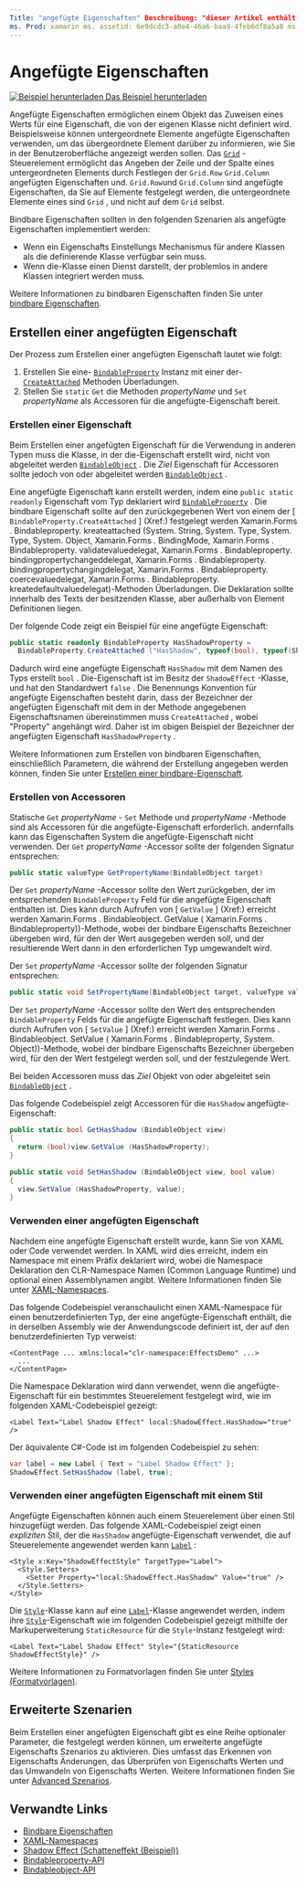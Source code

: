 ```yaml
---
Title: "angefügte Eigenschaften" Beschreibung: "dieser Artikel enthält eine Einführung in angefügte Eigenschaften und zeigt, wie Sie erstellt und genutzt werden."
ms. Prod: xamarin ms. assetid: 6e9dcdc3-a0e4-46a6-baa9-4feb6df8a5a8 ms. Technology: xamarin-Forms Author: davidbritch ms. Author: dabritch ms. Date: 06/02/2016 NO-LOC: [ Xamarin.Forms , Xamarin.Essentials ]
---
```


# <a name="attached-properties"></a>Angefügte Eigenschaften

[![Beispiel herunterladen](~/media/shared/download.png) Das Beispiel herunterladen](https://docs.microsoft.com/samples/xamarin/xamarin-forms-samples/effects-shadoweffect)


Angefügte Eigenschaften ermöglichen einem Objekt das Zuweisen eines Werts für eine Eigenschaft, die von der eigenen Klasse nicht definiert wird. Beispielsweise können untergeordnete Elemente angefügte Eigenschaften verwenden, um das übergeordnete Element darüber zu informieren, wie Sie in der Benutzeroberfläche angezeigt werden sollen. Das [`Grid`](xref:Xamarin.Forms.Grid) -Steuerelement ermöglicht das Angeben der Zeile und der Spalte eines untergeordneten Elements durch Festlegen der `Grid.Row` `Grid.Column` angefügten Eigenschaften und. `Grid.Row`und `Grid.Column` sind angefügte Eigenschaften, da Sie auf Elemente festgelegt werden, die untergeordnete Elemente eines sind `Grid` , und nicht auf dem `Grid` selbst.

Bindbare Eigenschaften sollten in den folgenden Szenarien als angefügte Eigenschaften implementiert werden:

- Wenn ein Eigenschafts Einstellungs Mechanismus für andere Klassen als die definierende Klasse verfügbar sein muss.
- Wenn die-Klasse einen Dienst darstellt, der problemlos in andere Klassen integriert werden muss.

Weitere Informationen zu bindbaren Eigenschaften finden Sie unter [bindbare Eigenschaften](~/xamarin-forms/xaml/bindable-properties.md).

## <a name="create-an-attached-property"></a>Erstellen einer angefügten Eigenschaft

Der Prozess zum Erstellen einer angefügten Eigenschaft lautet wie folgt:

1. Erstellen Sie eine- [`BindableProperty`](xref:Xamarin.Forms.BindableProperty) Instanz mit einer der- [`CreateAttached`](xref:Xamarin.Forms.BindableProperty.CreateAttached*) Methoden Überladungen.
1. Stellen Sie `static` `Get` die Methoden *propertyName* und `Set` *propertyName* als Accessoren für die angefügte-Eigenschaft bereit.

### <a name="create-a-property"></a>Erstellen einer Eigenschaft

Beim Erstellen einer angefügten Eigenschaft für die Verwendung in anderen Typen muss die Klasse, in der die-Eigenschaft erstellt wird, nicht von abgeleitet werden [`BindableObject`](xref:Xamarin.Forms.BindableObject) . Die *Ziel* Eigenschaft für Accessoren sollte jedoch von oder abgeleitet werden [`BindableObject`](xref:Xamarin.Forms.BindableObject) .

Eine angefügte Eigenschaft kann erstellt werden, indem eine `public static readonly` Eigenschaft vom Typ deklariert wird [`BindableProperty`](xref:Xamarin.Forms.BindableProperty) . Die bindbare Eigenschaft sollte auf den zurückgegebenen Wert von einem der [ `BindableProperty.CreateAttached` ] (Xref:) festgelegt werden Xamarin.Forms . Bindableproperty. kreateattached (System. String, System. Type, System. Type, System. Object, Xamarin.Forms . BindingMode, Xamarin.Forms . Bindableproperty. validatevaluedelegat, Xamarin.Forms . Bindableproperty. bindingpropertychangeddelegat, Xamarin.Forms . Bindableproperty. bindingpropertychangingdelegat, Xamarin.Forms . Bindableproperty. coercevaluedelegat, Xamarin.Forms . Bindableproperty. kreatedefaultvaluedelegat)-Methoden Überladungen. Die Deklaration sollte innerhalb des Texts der besitzenden Klasse, aber außerhalb von Element Definitionen liegen.

Der folgende Code zeigt ein Beispiel für eine angefügte Eigenschaft:

```csharp
public static readonly BindableProperty HasShadowProperty =
  BindableProperty.CreateAttached ("HasShadow", typeof(bool), typeof(ShadowEffect), false);
```

Dadurch wird eine angefügte Eigenschaft `HasShadow` mit dem Namen des Typs erstellt `bool` . Die-Eigenschaft ist im Besitz der `ShadowEffect` -Klasse, und hat den Standardwert `false` . Die Benennungs Konvention für angefügte Eigenschaften besteht darin, dass der Bezeichner der angefügten Eigenschaft mit dem in der Methode angegebenen Eigenschaftsnamen übereinstimmen muss `CreateAttached` , wobei "Property" angehängt wird. Daher ist im obigen Beispiel der Bezeichner der angefügten Eigenschaft `HasShadowProperty` .

Weitere Informationen zum Erstellen von bindbaren Eigenschaften, einschließlich Parametern, die während der Erstellung angegeben werden können, finden Sie unter [Erstellen einer bindbare-Eigenschaft](~/xamarin-forms/xaml/bindable-properties.md#consume-a-bindable-property).

### <a name="create-accessors"></a>Erstellen von Accessoren

Statische `Get` *propertyName* - `Set` Methode und *propertyName* -Methode sind als Accessoren für die angefügte-Eigenschaft erforderlich. andernfalls kann das Eigenschaften System die angefügte-Eigenschaft nicht verwenden. Der `Get` *propertyName* -Accessor sollte der folgenden Signatur entsprechen:

```csharp
public static valueType GetPropertyName(BindableObject target)
```

Der `Get` *propertyName* -Accessor sollte den Wert zurückgeben, der im entsprechenden `BindableProperty` Feld für die angefügte Eigenschaft enthalten ist. Dies kann durch Aufrufen von [ `GetValue` ] (Xref:) erreicht werden Xamarin.Forms . Bindableobject. GetValue ( Xamarin.Forms . Bindableproperty))-Methode, wobei der bindbare Eigenschafts Bezeichner übergeben wird, für den der Wert ausgegeben werden soll, und der resultierende Wert dann in den erforderlichen Typ umgewandelt wird.

Der `Set` *propertyName* -Accessor sollte der folgenden Signatur entsprechen:

```csharp
public static void SetPropertyName(BindableObject target, valueType value)
```

Der `Set` *propertyName* -Accessor sollte den Wert des entsprechenden `BindableProperty` Felds für die angefügte Eigenschaft festlegen. Dies kann durch Aufrufen von [ `SetValue` ] (Xref:) erreicht werden Xamarin.Forms . Bindableobject. SetValue ( Xamarin.Forms . Bindableproperty, System. Object))-Methode, wobei der bindbare Eigenschafts Bezeichner übergeben wird, für den der Wert festgelegt werden soll, und der festzulegende Wert.

Bei beiden Accessoren muss das *Ziel* Objekt von oder abgeleitet sein [`BindableObject`](xref:Xamarin.Forms.BindableObject) .

Das folgende Codebeispiel zeigt Accessoren für die `HasShadow` angefügte-Eigenschaft:

```csharp
public static bool GetHasShadow (BindableObject view)
{
  return (bool)view.GetValue (HasShadowProperty);
}

public static void SetHasShadow (BindableObject view, bool value)
{
  view.SetValue (HasShadowProperty, value);
}
```

### <a name="consume-an-attached-property"></a>Verwenden einer angefügten Eigenschaft

Nachdem eine angefügte Eigenschaft erstellt wurde, kann Sie von XAML oder Code verwendet werden. In XAML wird dies erreicht, indem ein Namespace mit einem Präfix deklariert wird, wobei die Namespace Deklaration den CLR-Namespace Namen (Common Language Runtime) und optional einen Assemblynamen angibt. Weitere Informationen finden Sie unter [XAML-Namespaces](~/xamarin-forms/xaml/namespaces.md).

Das folgende Codebeispiel veranschaulicht einen XAML-Namespace für einen benutzerdefinierten Typ, der eine angefügte-Eigenschaft enthält, die in derselben Assembly wie der Anwendungscode definiert ist, der auf den benutzerdefinierten Typ verweist:

```xaml
<ContentPage ... xmlns:local="clr-namespace:EffectsDemo" ...>
  ...
</ContentPage>
```

Die Namespace Deklaration wird dann verwendet, wenn die angefügte-Eigenschaft für ein bestimmtes Steuerelement festgelegt wird, wie im folgenden XAML-Codebeispiel gezeigt:

```xaml
<Label Text="Label Shadow Effect" local:ShadowEffect.HasShadow="true" />
```

Der äquivalente C#-Code ist im folgenden Codebeispiel zu sehen:

```csharp
var label = new Label { Text = "Label Shadow Effect" };
ShadowEffect.SetHasShadow (label, true);
```

### <a name="consume-an-attached-property-with-a-style"></a>Verwenden einer angefügten Eigenschaft mit einem Stil

Angefügte Eigenschaften können auch einem Steuerelement über einen Stil hinzugefügt werden. Das folgende XAML-Codebeispiel zeigt einen *expliziten* Stil, der die `HasShadow` angefügte-Eigenschaft verwendet, die auf Steuerelemente angewendet werden kann [`Label`](xref:Xamarin.Forms.Label) :

```xaml
<Style x:Key="ShadowEffectStyle" TargetType="Label">
  <Style.Setters>
    <Setter Property="local:ShadowEffect.HasShadow" Value="true" />
  </Style.Setters>
</Style>
```

Die [`Style`](xref:Xamarin.Forms.Style)-Klasse kann auf eine [`Label`](xref:Xamarin.Forms.Label)-Klasse angewendet werden, indem ihre [`Style`](xref:Xamarin.Forms.NavigableElement.Style)-Eigenschaft wie im folgenden Codebeispiel gezeigt mithilfe der Markuperweiterung `StaticResource` für die `Style`-Instanz festgelegt wird:

```xaml
<Label Text="Label Shadow Effect" Style="{StaticResource ShadowEffectStyle}" />
```

Weitere Informationen zu Formatvorlagen finden Sie unter [Styles (Formatvorlagen)](~/xamarin-forms/user-interface/styles/index.md).

## <a name="advanced-scenarios"></a>Erweiterte Szenarien

Beim Erstellen einer angefügten Eigenschaft gibt es eine Reihe optionaler Parameter, die festgelegt werden können, um erweiterte angefügte Eigenschafts Szenarios zu aktivieren. Dies umfasst das Erkennen von Eigenschafts Änderungen, das Überprüfen von Eigenschafts Werten und das Umwandeln von Eigenschafts Werten. Weitere Informationen finden Sie unter [Advanced Szenarios](~/xamarin-forms/xaml/bindable-properties.md#advanced-scenarios).

## <a name="related-links"></a>Verwandte Links

- [Bindbare Eigenschaften](~/xamarin-forms/xaml/bindable-properties.md)
- [XAML-Namespaces](~/xamarin-forms/xaml/namespaces.md)
- [Shadow Effect (Schatteneffekt (Beispiel))](https://docs.microsoft.com/samples/xamarin/xamarin-forms-samples/effects-shadoweffect)
- [Bindableproperty-API](xref:Xamarin.Forms.BindableProperty)
- [Bindableobject-API](xref:Xamarin.Forms.BindableObject)
